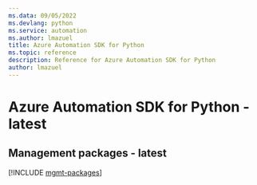 ```yaml
---
ms.data: 09/05/2022
ms.devlang: python
ms.service: automation
ms.author: lmazuel
title: Azure Automation SDK for Python
ms.topic: reference
description: Reference for Azure Automation SDK for Python
author: lmazuel
---
```

# Azure Automation SDK for Python - latest

## Management packages - latest
[!INCLUDE [mgmt-packages](automation-mgmt-index.md)]